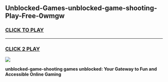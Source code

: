 
## Unblocked-Games-unblocked-game-shooting-Play-Free-0wmgw
<h3>
<a href="https://premium76.site?title=unblocked-game-shooting&ref=09A">CLICK TO PLAY</a></h3>
<hr>

<h3>
<a href="https://premium76.site?title=unblocked-game-shooting&ref=09A">CLICK 2 PLAY</a>
  
</h3>

<a href="https://premium76.site?title=unblocked-game-shooting&ref=09A"><img src="https://clearcache.store/games.png"></a>


**unblocked-game-shooting games unblocked: Your Gateway to Fun and Accessible Online Gaming**
